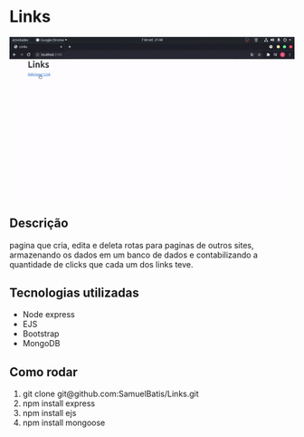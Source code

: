 # Links

<p>
   <img src="/assets/ezgif.com-gif-maker.gif"
</p>


## Descrição
<p>pagina que cria, edita e deleta rotas para paginas de outros sites, armazenando os dados em um banco de dados e contabilizando a quantidade de clicks que cada um dos links teve.</p>


## Tecnologias utilizadas
   <ul>
   <li> Node express </li>
   <li> EJS </li>
   <li> Bootstrap </li>
   <li> MongoDB </li>
   </ul>



## Como rodar
 <ol>
   <li> git clone git@github.com:SamuelBatis/Links.git</li>
   <li> npm install express </li>
   <li> npm install ejs </li>
   <li> npm install mongoose</li>
  </ol>

